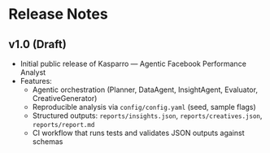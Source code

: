 # Release Notes

## v1.0 (Draft)

- Initial public release of Kasparro — Agentic Facebook Performance Analyst
- Features:
  - Agentic orchestration (Planner, DataAgent, InsightAgent, Evaluator, CreativeGenerator)
  - Reproducible analysis via `config/config.yaml` (seed, sample flags)
  - Structured outputs: `reports/insights.json`, `reports/creatives.json`, `reports/report.md`
  - CI workflow that runs tests and validates JSON outputs against schemas

